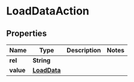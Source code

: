 

# LoadDataAction

## Properties

Name | Type | Description | Notes
------------ | ------------- | ------------- | -------------
**rel** | **String** |  | 
**value** | [**LoadData**](LoadData.md) |  | 



